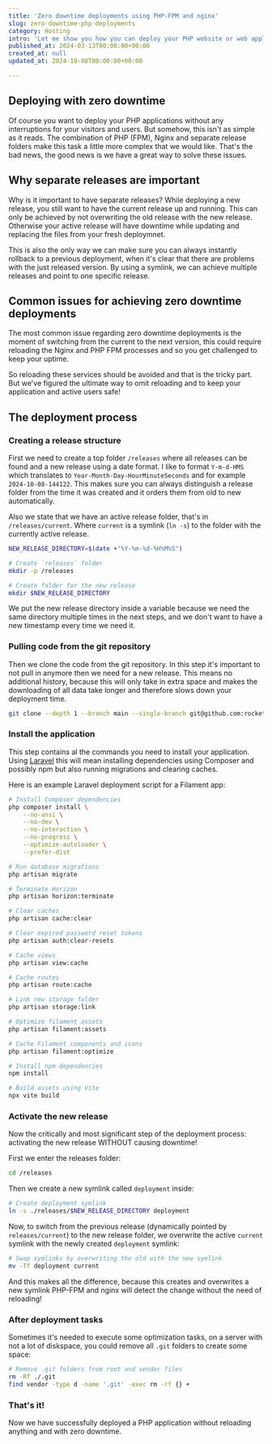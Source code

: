 ```yaml
---
title: 'Zero downtime deployments using PHP-FPM and nginx'
slug: zero-downtime-php-deployments
category: Hosting
intro: 'Let me show you how you can deploy your PHP website or web applications without any downtime, using separate releases so you can rollback to a previous release quickly.'
published_at: 2024-03-13T00:00:00+00:00
created_at: null
updated_at: 2024-10-08T00:00:00+00:00

---
```

## Deploying with zero downtime

Of course you want to deploy your PHP applications without any interruptions for your visitors and users. But somehow, this isn't as simple as it reads. The combination of PHP (FPM), Nginx and separate release folders make this task a little more complex that we would like. That's the bad news, the good news is we have a great way to solve these issues.

## Why separate releases are important

Why is it important to have separate releases? While deploying a new release, you still want to have the current release up and running. This can only be achieved by not overwriting the old release with the new release. Otherwise your active release will have downtime while updating and replacing the files from your fresh deploymnet.

This is also the only way we can make sure you can always instantly rollback to a previous deployment, when it's clear that there are problems with the just released version. By using a symlink, we can achieve multiple releases and point to one specific release.

## Common issues for achieving zero downtime deployments

The most common issue regarding zero downtime deployments is the moment of switching from the current to the next version, this could require reloading the Nginx and PHP FPM processes and so you get challenged to keep your uptime.

So reloading these services should be avoided and that is the tricky part. But we've figured the ultimate way to omit reloading and to keep your application and active users safe!

## The deployment process

### Creating a release structure

First we need to create a top folder `/releases` where all releases can be found and a new release using a date format. I like to format `Y-m-d-HMS` which translates to `Year-Month-Day-HourMinuteSeconds` and for example `2024-10-08-144122`. This makes sure you can always distinguish a release folder from the time it was created and it orders them from old to new automatically.

Also we state that we have an active release folder, that's in `/releases/current`. Where `current` is a symlink (`ln -s`) to the folder with the currently active release.

```bash
NEW_RELEASE_DIRECTORY=$(date +"%Y-%m-%d-%H%M%S")

# Create `releases` folder
mkdir -p /releases

# Create folder for the new release
mkdir $NEW_RELEASE_DIRECTORY
```

We put the new release directory inside a variable because we need the same directory multiple times in the next steps, and we don't want to have a new timestamp every time we need it.


### Pulling code from the git repository

Then we clone the code from the git repository. In this step it's important to not pull in anymore then we need for a new release. This means no additional history, because this will only take in extra space and makes the downloading of all data take longer and therefore slows down your deployment time.

```bash
git clone --depth 1 --branch main --single-branch git@github.com:rocketeers-app/rocketeers.git $NEW_RELEASE_DIRECTORY
```

### Install the application

This step contains al the commands you need to install your application. Using [Laravel](/laravel) this will mean installing dependencies using Composer and possibly npm but also running migrations and clearing caches.

Here is an example Laravel deployment script for a Filament app:

```bash
# Install Composer dependencies
php composer install \
    --no-ansi \
    --no-dev \
    --no-interaction \
    --no-progress \
    --optimize-autoloader \
    --prefer-dist

# Run database migrations
php artisan migrate

# Terminate Horizon
php artisan horizon:terminate

# Clear caches
php artisan cache:clear

# Clear expired password reset tokens
php artisan auth:clear-resets

# Cache views
php artisan view:cache

# Cache routes
php artisan route:cache

# Link new storage folder
php artisan storage:link

# Optimize filament assets
php artisan filament:assets

# Cache Filament components and icons
php artisan filament:optimize

# Install npm dependencies
npm install

# Build assets using Vite
npx vite build
```

### Activate the new release

Now the critically and most significant step of the deployment process: activating the new release WITHOUT causing downtime!

First we enter the releases folder:

```bash
cd /releases
```

Then we create a new symlink called `deployment` inside:

```bash
# Create deployment symlink
ln -s ./releases/$NEW_RELEASE_DIRECTORY deployment
```

Now, to switch from the previous release (dynamically pointed by `releases/current`) to the new release folder, we overwrite the active `current` symlink with the newly created `deployment` symlink:

```bash
# Swap symlinks by overwriting the old with the new symlink
mv -Tf deployment current
```

And this makes all the difference, because this creates and overwrites a new symlink PHP-FPM and nginx will detect the change without the need of reloading!

### After deployment tasks

Sometimes it's needed to execute some optimization tasks, on a server with not a lot of diskspace, you could remove all `.git` folders to create some space:


```bash
# Remove .git folders from root and vendor files
rm -Rf ./.git
find vendor -type d -name '.git' -exec rm -rf {} +
```

### That's it!

Now we have successfully deployed a PHP application without reloading anything and with zero downtime.